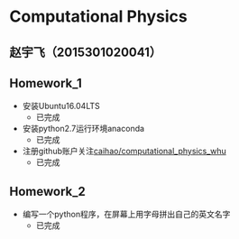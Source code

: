 # Computational Physics
## 赵宇飞（2015301020041）


## Homework_1
- 安装Ubuntu16.04LTS
  + 已完成
- 安装python2.7运行环境anaconda
  + 已完成
- 注册github账户关注[caihao/computational_physics_whu](https://github.com/caihao/computational_physics_whu)
  + 已完成

## Homework_2
- 编写一个python程序，在屏幕上用字母拼出自己的英文名字
  + 已完成
